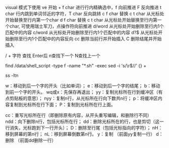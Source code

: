 visual 模式下使用 ve 开始 + f char 进行行内精确选中，f 向前推进 F 反向推进 t char 行内跳到单词邻近的字符，T char 反向跳转 c f char 替换 c t char 从光标处开始替换至行内第一个char d f char 替换 c t char 从光标处开始替换至行内第一个char, 可使用瑞士军刀，点操作符向前推进 d/word 从光标处开始删除至行内1个匹配中的内容 c/word 从光标处开始删除至行内1个匹配中的内容 d?$ 从光标处开始删除至行内1个匹配中的内容反向 cc 删除当前行并开始插入 C 删除结尾并开始插入

/ + 字符 查找 Enter后 n查找下一个 N查找上一个


find /data/shell_script -type f -name "*.sh" -exec sed -i 's/\r$//' {} +




ss -ltn 

w：移动到后一个字的开头（比如单词）；
e：移动到后一个字的结尾；
b：移动到前一个字的开头。
wq或x：先保存再退出；
yy：复制光标所在行到缓冲区（有点剪贴板的意思）；
nyy：复制n行，从光标所在行向下数共n行；
p：将缓冲区内容复制到光标所在行下面；
P：复制到光标所在行上面。

cc：重写光标所在行（即删除原有内容，从开头重写编辑，和删除行不同）
ndd：向下删除n行，包括光标所在行；
dd：删除光标所在的行，也是剪切（这一行消失，光标跑到下一行开头）；
D：删除至行尾（包括光标指向的字符）；
nH：移到屏幕的第n行；
nL：移到屏幕倒数第n行。
y：复制 （前面yy复制一行）
d：删除 （前面dd删除一行）